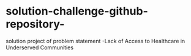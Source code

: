 # solution-challenge-github-repository-
solution project  of problem statement  -Lack of Access to Healthcare in Underserved Communities
